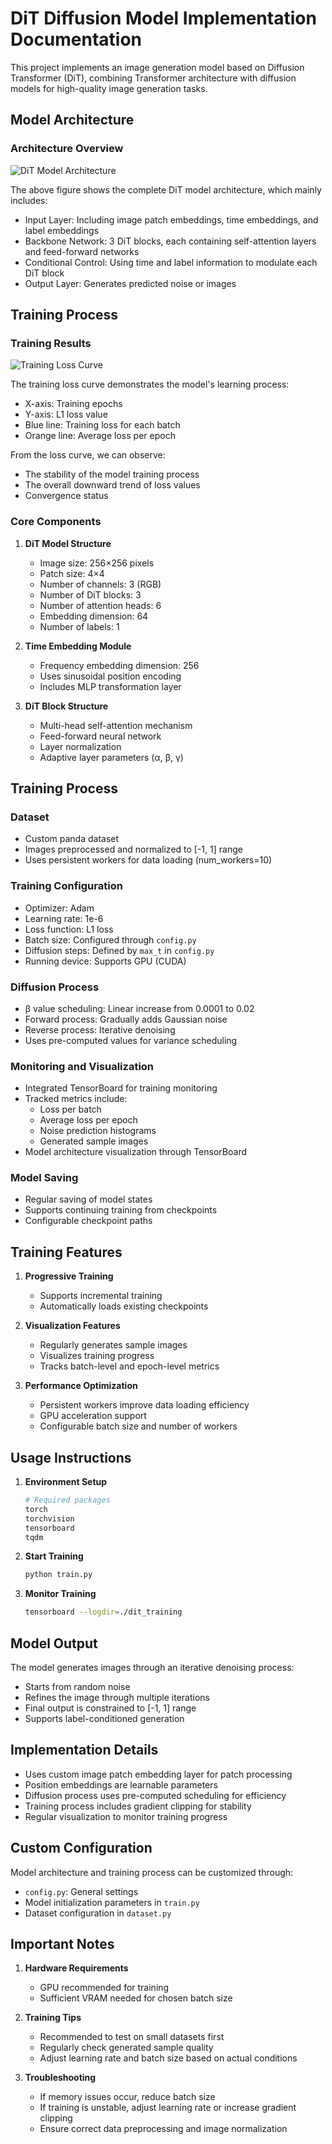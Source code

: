 # DiT Diffusion Model Implementation Documentation

This project implements an image generation model based on Diffusion Transformer (DiT), combining Transformer architecture with diffusion models for high-quality image generation tasks.

## Model Architecture

### Architecture Overview

![DiT Model Architecture](./assets/dit_graph.png)

The above figure shows the complete DiT model architecture, which mainly includes:
- Input Layer: Including image patch embeddings, time embeddings, and label embeddings
- Backbone Network: 3 DiT blocks, each containing self-attention layers and feed-forward networks
- Conditional Control: Using time and label information to modulate each DiT block
- Output Layer: Generates predicted noise or images

## Training Process

### Training Results

![Training Loss Curve](./assets/training_loss.png)

The training loss curve demonstrates the model's learning process:
- X-axis: Training epochs
- Y-axis: L1 loss value
- Blue line: Training loss for each batch
- Orange line: Average loss per epoch

From the loss curve, we can observe:
- The stability of the model training process
- The overall downward trend of loss values
- Convergence status

### Core Components

1. **DiT Model Structure**
   - Image size: 256×256 pixels
   - Patch size: 4×4
   - Number of channels: 3 (RGB)
   - Number of DiT blocks: 3
   - Number of attention heads: 6
   - Embedding dimension: 64
   - Number of labels: 1

2. **Time Embedding Module**
   - Frequency embedding dimension: 256
   - Uses sinusoidal position encoding
   - Includes MLP transformation layer

3. **DiT Block Structure**
   - Multi-head self-attention mechanism
   - Feed-forward neural network
   - Layer normalization
   - Adaptive layer parameters (α, β, γ)

## Training Process

### Dataset
- Custom panda dataset
- Images preprocessed and normalized to [-1, 1] range
- Uses persistent workers for data loading (num_workers=10)

### Training Configuration
- Optimizer: Adam
- Learning rate: 1e-6
- Loss function: L1 loss
- Batch size: Configured through `config.py`
- Diffusion steps: Defined by `max_t` in `config.py`
- Running device: Supports GPU (CUDA)

### Diffusion Process
- β value scheduling: Linear increase from 0.0001 to 0.02
- Forward process: Gradually adds Gaussian noise
- Reverse process: Iterative denoising
- Uses pre-computed values for variance scheduling

### Monitoring and Visualization
- Integrated TensorBoard for training monitoring
- Tracked metrics include:
  - Loss per batch
  - Average loss per epoch
  - Noise prediction histograms
  - Generated sample images
- Model architecture visualization through TensorBoard

### Model Saving
- Regular saving of model states
- Supports continuing training from checkpoints
- Configurable checkpoint paths

## Training Features

1. **Progressive Training**
   - Supports incremental training
   - Automatically loads existing checkpoints

2. **Visualization Features**
   - Regularly generates sample images
   - Visualizes training progress
   - Tracks batch-level and epoch-level metrics

3. **Performance Optimization**
   - Persistent workers improve data loading efficiency
   - GPU acceleration support
   - Configurable batch size and number of workers

## Usage Instructions

1. **Environment Setup**
   ```bash
   # Required packages
   torch
   torchvision
   tensorboard
   tqdm
   ```

2. **Start Training**
   ```python
   python train.py
   ```

3. **Monitor Training**
   ```bash
   tensorboard --logdir=./dit_training
   ```

## Model Output

The model generates images through an iterative denoising process:
- Starts from random noise
- Refines the image through multiple iterations
- Final output is constrained to [-1, 1] range
- Supports label-conditioned generation

## Implementation Details

- Uses custom image patch embedding layer for patch processing
- Position embeddings are learnable parameters
- Diffusion process uses pre-computed scheduling for efficiency
- Training process includes gradient clipping for stability
- Regular visualization to monitor training progress

## Custom Configuration

Model architecture and training process can be customized through:
- `config.py`: General settings
- Model initialization parameters in `train.py`
- Dataset configuration in `dataset.py`

## Important Notes

1. **Hardware Requirements**
   - GPU recommended for training
   - Sufficient VRAM needed for chosen batch size

2. **Training Tips**
   - Recommended to test on small datasets first
   - Regularly check generated sample quality
   - Adjust learning rate and batch size based on actual conditions

3. **Troubleshooting**
   - If memory issues occur, reduce batch size
   - If training is unstable, adjust learning rate or increase gradient clipping
   - Ensure correct data preprocessing and image normalization